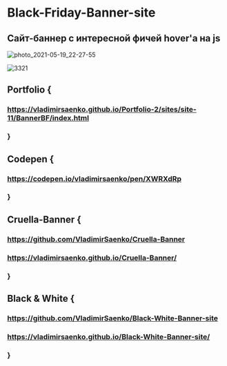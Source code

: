 # Black-Friday-Banner-site

## Сайт-баннер с интересной фичей hover'а на js

![photo_2021-05-19_22-27-55](https://user-images.githubusercontent.com/56477695/118872957-d380e100-b8f1-11eb-9d14-51e4919f5186.jpg)

![3321](https://user-images.githubusercontent.com/56477695/118873051-f612fa00-b8f1-11eb-8129-7d5f6129c484.png)

## Portfolio {

### https://vladimirsaenko.github.io/Portfolio-2/sites/site-11/BannerBF/index.html

### }

## Codepen {

### https://codepen.io/vladimirsaenko/pen/XWRXdRp

### }

## Cruella-Banner {

### https://github.com/VladimirSaenko/Cruella-Banner

### https://vladimirsaenko.github.io/Cruella-Banner/

### }

## Black & White {

### https://github.com/VladimirSaenko/Black-White-Banner-site

### https://vladimirsaenko.github.io/Black-White-Banner-site/

### }
